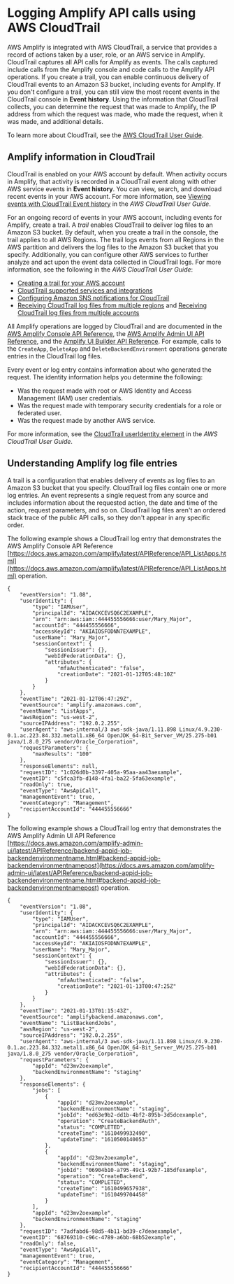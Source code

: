 # Logging Amplify API calls using AWS CloudTrail<a name="logging-using-cloudtrail"></a>

AWS Amplify is integrated with AWS CloudTrail, a service that provides a record of actions taken by a user, role, or an AWS service in Amplify\. CloudTrail captures all API calls for Amplify as events\. The calls captured include calls from the Amplify console and code calls to the Amplify API operations\. If you create a trail, you can enable continuous delivery of CloudTrail events to an Amazon S3 bucket, including events for Amplify\. If you don't configure a trail, you can still view the most recent events in the CloudTrail console in **Event history**\. Using the information that CloudTrail collects, you can determine the request that was made to Amplify, the IP address from which the request was made, who made the request, when it was made, and additional details\.

To learn more about CloudTrail, see the [AWS CloudTrail User Guide](https://docs.aws.amazon.com/awscloudtrail/latest/userguide/cloudtrail-user-guide.html)\.

## Amplify information in CloudTrail<a name="service-name-info-in-cloudtrail"></a>

CloudTrail is enabled on your AWS account by default\. When activity occurs in Amplify, that activity is recorded in a CloudTrail event along with other AWS service events in **Event history**\. You can view, search, and download recent events in your AWS account\. For more information, see [Viewing events with CloudTrail Event history](https://docs.aws.amazon.com/awscloudtrail/latest/userguide/view-cloudtrail-events.html) in the *AWS CloudTrail User Guide*\.

For an ongoing record of events in your AWS account, including events for Amplify, create a trail\. A *trail* enables CloudTrail to deliver log files to an Amazon S3 bucket\. By default, when you create a trail in the console, the trail applies to all AWS Regions\. The trail logs events from all Regions in the AWS partition and delivers the log files to the Amazon S3 bucket that you specify\. Additionally, you can configure other AWS services to further analyze and act upon the event data collected in CloudTrail logs\. For more information, see the following in the *AWS CloudTrail User Guide*:
+ [Creating a trail for your AWS account](https://docs.aws.amazon.com/awscloudtrail/latest/userguide/cloudtrail-create-and-update-a-trail.html)
+ [CloudTrail supported services and integrations](https://docs.aws.amazon.com/awscloudtrail/latest/userguide/cloudtrail-aws-service-specific-topics.html)
+ [Configuring Amazon SNS notifications for CloudTrail](https://docs.aws.amazon.com/awscloudtrail/latest/userguide/configure-sns-notifications-for-cloudtrail.html)
+ [Receiving CloudTrail log files from multiple regions](https://docs.aws.amazon.com/awscloudtrail/latest/userguide/receive-cloudtrail-log-files-from-multiple-regions.html) and [Receiving CloudTrail log files from multiple accounts](https://docs.aws.amazon.com/awscloudtrail/latest/userguide/cloudtrail-receive-logs-from-multiple-accounts.html)

All Amplify operations are logged by CloudTrail and are documented in the [AWS Amplify Console API Reference](https://docs.aws.amazon.com/amplify/latest/APIReference/Welcome.html), the [AWS Amplify Admin UI API Reference](https://docs.aws.amazon.com/amplify-admin-ui/latest/APIReference/what-is-admin-ui.html), and the [Amplify UI Builder API Reference](https://docs.aws.amazon.com/amplifyuibuilder/latest/APIReference/Welcome.html)\. For example, calls to the `CreateApp`, `DeleteApp` and `DeleteBackendEnvironment` operations generate entries in the CloudTrail log files\.

Every event or log entry contains information about who generated the request\. The identity information helps you determine the following:
+ Was the request made with root or AWS Identity and Access Management \(IAM\) user credentials\.
+ Was the request made with temporary security credentials for a role or federated user\.
+ Was the request made by another AWS service\.

For more information, see the [CloudTrail userIdentity element](https://docs.aws.amazon.com/awscloudtrail/latest/userguide/cloudtrail-event-reference-user-identity.html) in the *AWS CloudTrail User Guide*\.

## Understanding Amplify log file entries<a name="understanding-service-name-entries"></a>

A trail is a configuration that enables delivery of events as log files to an Amazon S3 bucket that you specify\. CloudTrail log files contain one or more log entries\. An event represents a single request from any source and includes information about the requested action, the date and time of the action, request parameters, and so on\. CloudTrail log files aren't an ordered stack trace of the public API calls, so they don't appear in any specific order\. 

The following example shows a CloudTrail log entry that demonstrates the AWS Amplify Console API Reference [https://docs.aws.amazon.com/amplify/latest/APIReference/API_ListApps.html](https://docs.aws.amazon.com/amplify/latest/APIReference/API_ListApps.html) operation\.

```
{
    "eventVersion": "1.08",
    "userIdentity": {
        "type": "IAMUser",
        "principalId": "AIDACKCEVSQ6C2EXAMPLE",
        "arn": "arn:aws:iam::444455556666:user/Mary_Major",
        "accountId": "444455556666",
        "accessKeyId": "AKIAIOSFODNN7EXAMPLE",
        "userName": "Mary_Major",
        "sessionContext": {
            "sessionIssuer": {},
            "webIdFederationData": {},
            "attributes": {
                "mfaAuthenticated": "false",
                "creationDate": "2021-01-12T05:48:10Z"
            }
        }
    },
    "eventTime": "2021-01-12T06:47:29Z",
    "eventSource": "amplify.amazonaws.com",
    "eventName": "ListApps",
    "awsRegion": "us-west-2",
    "sourceIPAddress": "192.0.2.255",
    "userAgent": "aws-internal/3 aws-sdk-java/1.11.898 Linux/4.9.230-0.1.ac.223.84.332.metal1.x86_64 OpenJDK_64-Bit_Server_VM/25.275-b01 java/1.8.0_275 vendor/Oracle_Corporation",
    "requestParameters": {
        "maxResults": "100"
    },
    "responseElements": null,
    "requestID": "1c026d0b-3397-405a-95aa-aa43aexample",
    "eventID": "c5fca3fb-d148-4fa1-ba22-5fa63example",
    "readOnly": true,
    "eventType": "AwsApiCall",
    "managementEvent": true,
    "eventCategory": "Management",
    "recipientAccountId": "444455556666"
}
```

The following example shows a CloudTrail log entry that demonstrates the AWS Amplify Admin UI API Reference [https://docs.aws.amazon.com/amplify-admin-ui/latest/APIReference/backend-appid-job-backendenvironmentname.html#backend-appid-job-backendenvironmentnamepost](https://docs.aws.amazon.com/amplify-admin-ui/latest/APIReference/backend-appid-job-backendenvironmentname.html#backend-appid-job-backendenvironmentnamepost) operation\.

```
{
    "eventVersion": "1.08",
    "userIdentity": {
        "type": "IAMUser",
        "principalId": "AIDACKCEVSQ6C2EXAMPLE",
        "arn": "arn:aws:iam::444455556666:user/Mary_Major",
        "accountId": "444455556666",
        "accessKeyId": "AKIAIOSFODNN7EXAMPLE",
        "userName": "Mary_Major",
        "sessionContext": {
            "sessionIssuer": {},
            "webIdFederationData": {},
            "attributes": {
                "mfaAuthenticated": "false",
                "creationDate": "2021-01-13T00:47:25Z"
            }
        }
    },
    "eventTime": "2021-01-13T01:15:43Z",
    "eventSource": "amplifybackend.amazonaws.com",
    "eventName": "ListBackendJobs",
    "awsRegion": "us-west-2",
    "sourceIPAddress": "192.0.2.255",
    "userAgent": "aws-internal/3 aws-sdk-java/1.11.898 Linux/4.9.230-0.1.ac.223.84.332.metal1.x86_64 OpenJDK_64-Bit_Server_VM/25.275-b01 java/1.8.0_275 vendor/Oracle_Corporation",
    "requestParameters": {
        "appId": "d23mv2oexample",
        "backendEnvironmentName": "staging"
    },
    "responseElements": {
        "jobs": [
            {
                "appId": "d23mv2oexample",
                "backendEnvironmentName": "staging",
                "jobId": "ed63e9b2-dd1b-4bf2-895b-3d5dcexample",
                "operation": "CreateBackendAuth",
                "status": "COMPLETED",
                "createTime": "1610499932490",
                "updateTime": "1610500140053"
            },
            {
                "appId": "d23mv2oexample",
                "backendEnvironmentName": "staging",
                "jobId": "06904b10-a795-49c1-92b7-185dfexample",
                "operation": "CreateBackend",
                "status": "COMPLETED",
                "createTime": "1610499657938",
                "updateTime": "1610499704458"
            }
        ],
        "appId": "d23mv2oexample",
        "backendEnvironmentName": "staging"
    },
    "requestID": "7adfabd6-98d5-4b11-bd39-c7deaexample",
    "eventID": "68769310-c96c-4789-a6bb-68b52example",
    "readOnly": false,
    "eventType": "AwsApiCall",
    "managementEvent": true,
    "eventCategory": "Management",
    "recipientAccountId": "444455556666"
}
```